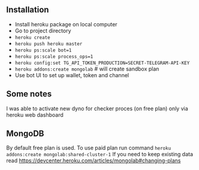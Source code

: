 ## Installation

- Install heroku package on local computer
- Go to project directory
- `heroku create`
- `heroku push heroku master`
- `heroku ps:scale bot=1`
- `heroku ps:scale process_ops=1`
- `heroku config:set TG_API_TOKEN_PRODUCTION=SECRET-TELEGRAM-API-KEY`
- `heroku addons:create mongolab` # will create sandbox plan
- Use bot UI to set up wallet, token and channel

## Some notes

I was able to activate new dyno for checker proces (on free plan) only via heroku web dashboard

## MongoDB

By default free plan is used. To use paid plan run command `heroku addons:create mongolab:shared-cluster-1`
If you need to keep existing data read https://devcenter.heroku.com/articles/mongolab#changing-plans
